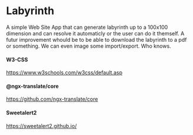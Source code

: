 # Labyrinth
A simple Web Site App that can generate labyrinth up to a 100x100 dimension and can resolve it automaticly or the user can do it themself.
A futur improvement whould be to be able to download the labyrinth to a pdf or something. We can even image some import/export. Who knows.

#### W3-CSS
https://www.w3schools.com/w3css/default.asp
#### @ngx-translate/core
https://github.com/ngx-translate/core
#### Sweetalert2
https://sweetalert2.github.io/

